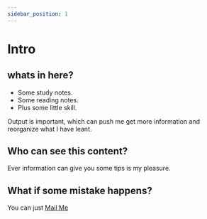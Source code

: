 ```yaml
---
sidebar_position: 1
---
```


# Intro

## whats in here?

- Some study notes.
- Some reading notes.
- Plus some little skill.

Output is important, which can push me get more information and reorganize what I have leant.

## Who can see this content?

Ever information can give you some tips is my pleasure.

## What if some mistake happens?

You can just [Mail Me](mailto:15703476199ma@gmail.com)